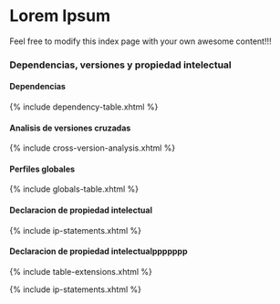 # Lorem Ipsum

Feel free to modify this index page with your own awesome content!!!

### Dependencias, versiones y propiedad intelectual

#### Dependencias

{% include dependency-table.xhtml %}

#### Analisis de versiones cruzadas

{% include cross-version-analysis.xhtml %}

#### Perfiles globales

{% include globals-table.xhtml %}

#### Declaracion de propiedad intelectual

{% include ip-statements.xhtml %}

#### Declaracion de propiedad intelectualppppppp

{% include table-extensions.xhtml %}

{% include ip-statements.xhtml %}
